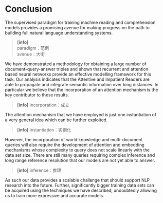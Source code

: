 # Conclusion

The supervised paradigm for training machine reading and comprehension models provides a promising avenue for making progress on the path to building full natural language understanding systems.   

> **[info]**  
paradigm：范例  
avenue：大街  

We have demonstrated a methodology for obtaining a large number of document-query-answer triples and shown that recurrent and attention based neural networks provide an effective modelling framework for this task. Our analysis indicates that the Attentive and Impatient Readers are able to propagate and integrate semantic information over long distances. In particular we believe that the incorporation of an attention mechanism is the key contributor to these results.  

> **[info]** incorporation：成立  

The attention mechanism that we have employed is just one instantiation of a very general idea which can be further exploited.   

> **[info]** instantiation：实例化  

However, the incorporation of world knowledge and multi-document queries will also require the development of attention and embedding mechanisms whose complexity to query does not scale linearly with the data set size. There are still many queries requiring complex inference and long range reference resolution that our models are not yet able to answer.   

> **[info]** inference：推理  

As such our data provides a scalable challenge that should support NLP research into the future. Further, significantly bigger training data sets can be acquired using the techniques we have described, undoubtedly allowing us to train more expressive and accurate models.
